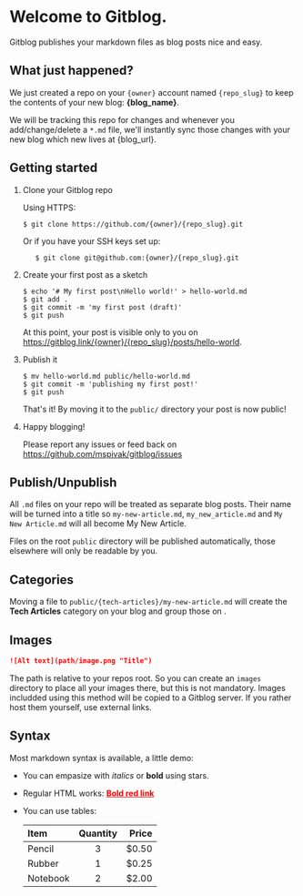 # Welcome to Gitblog. 

Gitblog publishes your markdown files as blog posts nice and easy.

## What just happened?

We just created a repo on your `{owner}` account named `{repo_slug}` to keep the contents of your new 
blog: **{blog_name}**. 

We will be tracking this repo for changes and whenever you add/change/delete a `*.md` file, we'll instantly 
sync those changes with your new blog which new lives at {blog_url}. 


## Getting started

1. Clone your Gitblog repo
      
   Using HTTPS:

   ```console
   $ git clone https://github.com/{owner}/{repo_slug}.git
   ```

   Or if you have your SSH keys set up:

   ```console
      $ git clone git@github.com:{owner}/{repo_slug}.git
      ```


2. Create your first post as a sketch

    ```console
    $ echo '# My first post\nHello world!' > hello-world.md
    $ git add .
    $ git commit -m 'my first post (draft)'
    $ git push
    ```
    
    At this point, your post is visible only to you on https://gitblog.link/{owner}/{repo_slug}/posts/hello-world.


3. Publish it

    ```console
    $ mv hello-world.md public/hello-world.md
    $ git commit -m 'publishing my first post!'
    $ git push
    ```
    
    That's it! By moving it to the `public/` directory your post is now public!


4. Happy blogging!

    Please report any issues or feed back on https://github.com/mspivak/gitblog/issues


## Publish/Unpublish

All `.md` files on your repo will be treated as separate blog posts. Their name will be turned into a title so 
`my-new-article.md`, `my_new_article.md` and `My New Article.md` will all become My New Article. 

Files on the root `public` directory will be published automatically, those elsewhere will only be readable by you.

## Categories

Moving a file to `public/{tech-articles}/my-new-article.md` will create the **Tech Articles** category on your blog
and group those on .

## Images

```markdown
![Alt text](path/image.png "Title")
```

The path is relative to your repos root. 
So you can create an `images` directory to place all your images there, but this is not mandatory.
Images includded using this method will be copied to a Gitblog server. If you rather host them yourself, use external links.

## Syntax

Most markdown syntax is available, a little demo:

- You can empasize with *italics* or **bold** using stars.
- Regular HTML works: <a href="https://gitblog.link" target="_blank" style="color: red"><strong>Bold red link</strong></a>
- You can use tables:

   | Item       | Quantity  |    Price |
   |:-----------|:---------:|---------:|
   | Pencil     | 3         | $0.50    |
   | Rubber     | 1         | $0.25    |
   | Notebook   | 2         | $2.00    |

